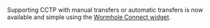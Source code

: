  Supporting CCTP with manual transfers or automatic transfers is now available and simple using the [Wormhole Connect widget](../wormhole-connect/wh-connect.md).

